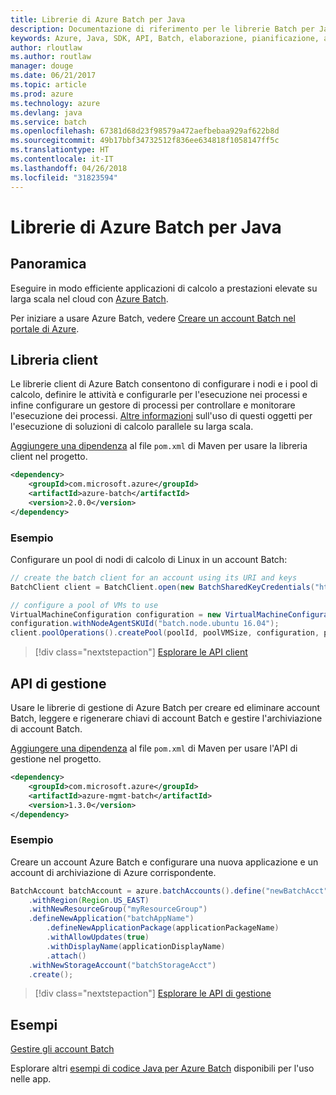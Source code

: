 ```yaml
---
title: Librerie di Azure Batch per Java
description: Documentazione di riferimento per le librerie Batch per Java
keywords: Azure, Java, SDK, API, Batch, elaborazione, pianificazione, a esecuzione prolungata
author: rloutlaw
ms.author: routlaw
manager: douge
ms.date: 06/21/2017
ms.topic: article
ms.prod: azure
ms.technology: azure
ms.devlang: java
ms.service: batch
ms.openlocfilehash: 67381d68d23f98579a472aefbebaa929af622b8d
ms.sourcegitcommit: 49b17bbf34732512f836ee634818f1058147ff5c
ms.translationtype: HT
ms.contentlocale: it-IT
ms.lasthandoff: 04/26/2018
ms.locfileid: "31823594"
---
```

# <a name="azure-batch-libraries-for-java"></a>Librerie di Azure Batch per Java

## <a name="overview"></a>Panoramica

Eseguire in modo efficiente applicazioni di calcolo a prestazioni elevate su larga scala nel cloud con [Azure Batch](/azure/batch/batch-technical-overview).   

Per iniziare a usare Azure Batch, vedere [Creare un account Batch nel portale di Azure](/azure/batch/batch-account-create-portal).

## <a name="client-library"></a>Libreria client

Le librerie client di Azure Batch consentono di configurare i nodi e i pool di calcolo, definire le attività e configurarle per l'esecuzione nei processi e infine configurare un gestore di processi per controllare e monitorare l'esecuzione dei processi. [Altre informazioni](/azure/batch/batch-api-basics) sull'uso di questi oggetti per l'esecuzione di soluzioni di calcolo parallele su larga scala.

[Aggiungere una dipendenza](https://maven.apache.org/guides/getting-started/index.html#How_do_I_use_external_dependencies) al file `pom.xml` di Maven per usare la libreria client nel progetto.

```XML
<dependency>
    <groupId>com.microsoft.azure</groupId>
    <artifactId>azure-batch</artifactId>
    <version>2.0.0</version>
</dependency>
```   

### <a name="example"></a>Esempio

Configurare un pool di nodi di calcolo di Linux in un account Batch:

```java
// create the batch client for an account using its URI and keys
BatchClient client = BatchClient.open(new BatchSharedKeyCredentials("https://fabrikambatch.eastus.batch.azure.com", "fabrikambatch", batchKey));

// configure a pool of VMs to use 
VirtualMachineConfiguration configuration = new VirtualMachineConfiguration();
configuration.withNodeAgentSKUId("batch.node.ubuntu 16.04");
client.poolOperations().createPool(poolId, poolVMSize, configuration, poolVMCount);
```

> [!div class="nextstepaction"]
> [Esplorare le API client](/java/api/overview/azure/batch/client)


## <a name="management-api"></a>API di gestione

Usare le librerie di gestione di Azure Batch per creare ed eliminare account Batch, leggere e rigenerare chiavi di account Batch e gestire l'archiviazione di account Batch.

[Aggiungere una dipendenza](https://maven.apache.org/guides/getting-started/index.html#How_do_I_use_external_dependencies) al file `pom.xml` di Maven per usare l'API di gestione nel progetto.

```XML
<dependency>
    <groupId>com.microsoft.azure</groupId>
    <artifactId>azure-mgmt-batch</artifactId>
    <version>1.3.0</version>
</dependency>
```

### <a name="example"></a>Esempio

Creare un account Azure Batch e configurare una nuova applicazione e un account di archiviazione di Azure corrispondente.

```java
BatchAccount batchAccount = azure.batchAccounts().define("newBatchAcct")
    .withRegion(Region.US_EAST)
    .withNewResourceGroup("myResourceGroup")
    .defineNewApplication("batchAppName")
        .defineNewApplicationPackage(applicationPackageName)
        .withAllowUpdates(true)
        .withDisplayName(applicationDisplayName)
        .attach()
    .withNewStorageAccount("batchStorageAcct")
    .create();
```

> [!div class="nextstepaction"]
> [Esplorare le API di gestione](/java/api/overview/azure/batch/management)


## <a name="samples"></a>Esempi

[Gestire gli account Batch][1]   

Esplorare altri [esempi di codice Java per Azure Batch](https://azure.microsoft.com/resources/samples/?platform=java&term=batch) disponibili per l'uso nelle app.

[1]: https://github.com/Azure-Samples/batch-java-manage-batch-accounts